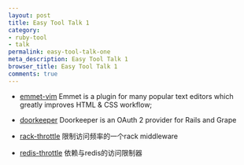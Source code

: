 ```yaml
---
layout: post
title: Easy Tool Talk 1
category:
- ruby-tool
- talk
permalink: easy-tool-talk-one
meta_description: Easy Tool Talk 1
browser_title: Easy Tool Talk 1
comments: true
---
```


- [emmet-vim](https://github.com/mattn/emmet-vim) Emmet is a plugin for many popular text editors which greatly improves HTML & CSS workflow;

- [doorkeeper](https://github.com/doorkeeper-gem/doorkeeper) Doorkeeper is an OAuth 2 provider for Rails and Grape

- [rack-throttle](https://github.com/bendiken/rack-throttle) 限制访问频率的一个rack middleware

- [redis-throttle](https://github.com/andreareginato/redis-throttle) 依赖与redis的访问限制器
